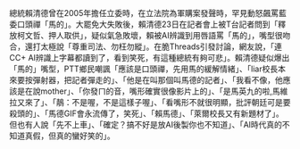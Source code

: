 總統賴清德曾在2005年擔任立委時，在立法院為軍購案發聲時，罕見動怒飆罵藍委口頭禪「馬的」。大罷免大失敗後，賴清德23日在記者會上被T台記者問到「釋放柯文哲、押人取供」，疑似氣急敗壞，賴被AI辨識到用唇語罵「馬的」，嘴型很吻合，還打太極說「尊重司法、勿枉勿縱」。在脆Threads引發討論，網友說，「連CC+ AI辨識上字幕都讀到了，看到笑死，有這種總統有夠可悲」。賴清德疑似爆出「馬的」嘴型，PTT鄉民嘲諷「應該是口頭禪，先用馬的緩解情緒」、「liar校長本來要按彈射器，把記者彈走的」、「他是在叫那個叫馬德的記者」、「我看不像，他應該是在說mother」、「你發ㄇ的音，嘴形確實很像影片上的」、「是馬英九的啦,馬維拉又來了」、「鶄：不是喔，不是這樣子喔」、「看嘴形不就很明顯，批評朝廷可是要殺頭的」、「馬德GIF會永流傳了，笑死」、「賴馬德」、「萊爾校長又有新題材了」。但也有人說「先不上車」、「確定？搞不好是放AI後製你也不知道」、「Al時代真的不知道真假，但真的蠻好笑的」。